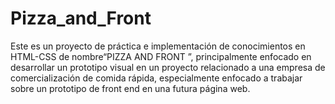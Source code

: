 # Pizza_and_Front
Este es un proyecto de práctica e implementación de conocimientos en HTML-CSS de nombre“PIZZA AND FRONT ”, principalmente enfocado en desarrollar  un prototipo visual en un proyecto relacionado a una empresa de comercialización de comida rápida, especialmente enfocado a trabajar sobre un prototipo de front end en una futura página web.
